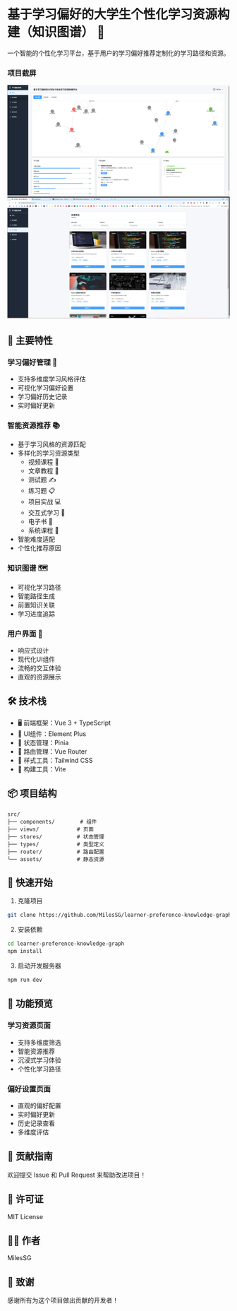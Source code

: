 # 基于学习偏好的大学生个性化学习资源构建（知识图谱） 🌟

一个智能的个性化学习平台，基于用户的学习偏好推荐定制化的学习路径和资源。

### 项目截屏
![统运行截图](./src/imgs/image1.png)
![统运行截图](./src/imgs/image2.png)

## 🌟 主要特性

### 学习偏好管理 🎯
- 支持多维度学习风格评估
- 可视化学习偏好设置
- 学习偏好历史记录
- 实时偏好更新

### 智能资源推荐 📚
- 基于学习风格的资源匹配
- 多样化的学习资源类型
  - 视频课程 🎥
  - 文章教程 📝
  - 测试题 ✍️
  - 练习题 📋
  - 项目实战 💻
  - 交互式学习 🤝
  - 电子书 📖
  - 系统课程 📑
- 智能难度适配
- 个性化推荐原因

### 知识图谱 🗺️
- 可视化学习路径
- 智能路径生成
- 前置知识关联
- 学习进度追踪

### 用户界面 💫
- 响应式设计
- 现代化UI组件
- 流畅的交互体验
- 直观的资源展示

## 🛠️ 技术栈

- 🖥️ 前端框架：Vue 3 + TypeScript
- 🎨 UI组件：Element Plus
- 🎯 状态管理：Pinia
- 🚦 路由管理：Vue Router
- 💅 样式工具：Tailwind CSS
- 🔧 构建工具：Vite

## 📦 项目结构

```
src/
├── components/        # 组件
├── views/            # 页面
├── stores/           # 状态管理
├── types/            # 类型定义
├── router/           # 路由配置
└── assets/           # 静态资源
```

## 🚀 快速开始

1. 克隆项目
```bash
git clone https://github.com/MilesSG/learner-preference-knowledge-graph.git
```

2. 安装依赖
```bash
cd learner-preference-knowledge-graph
npm install
```

3. 启动开发服务器
```bash
npm run dev
```

## 📱 功能预览

### 学习资源页面
- 支持多维度筛选
- 智能资源推荐
- 沉浸式学习体验
- 个性化学习路径

### 偏好设置页面
- 直观的偏好配置
- 实时偏好更新
- 历史记录查看
- 多维度评估

## 🤝 贡献指南

欢迎提交 Issue 和 Pull Request 来帮助改进项目！

## 📄 许可证

MIT License

## 👨‍💻 作者

MilesSG

## 🙏 致谢

感谢所有为这个项目做出贡献的开发者！
